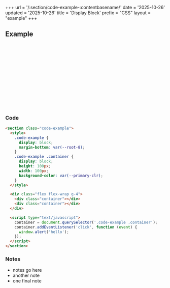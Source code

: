 +++
url = '/:section/code-example-:contentbasename/'
date = '2025-10-26'
updated = '2025-10-26'
title = 'Display Block'
prefix = "CSS"
layout =  "example"
+++

## Example

<section class="code-example">
  <style>
    .code-example {
      display: block;
    }
    .code-example .container {
        display: block;
        height: 100px;
        width: 100px;
        background-color: var(--primary-clr);
    }
  </style>

  <div class="flex flex-wrap g-4">
    <div class="container"></div>
    <div class="container"></div>
  </div>

  <script type="text/javascript">
    container = document.querySelector(".code-example .container");
    container.addEventListener("click", function (event) {
      window.alert("hello");
    });
  </script>
</section>

### Code

```html
<section class="code-example">
  <style>
    .code-example {
      display: block;
      margin-bottom: var(--root-8);
    }
    .code-example .container {
      display: block;
      height: 100px;
      width: 100px;
      background-color: var(--primary-clr);
    }
  </style>

  <div class="flex flex-wrap g-4">
    <div class="container"></div>
    <div class="container"></div>
  </div>

  <script type="text/javascript">
    container = document.querySelector('.code-example .container');
    container.addEventListener('click', function (event) {
      window.alert('hello');
    });
  </script>
</section>
```

### Notes

- notes go here
- another note
- one final note

